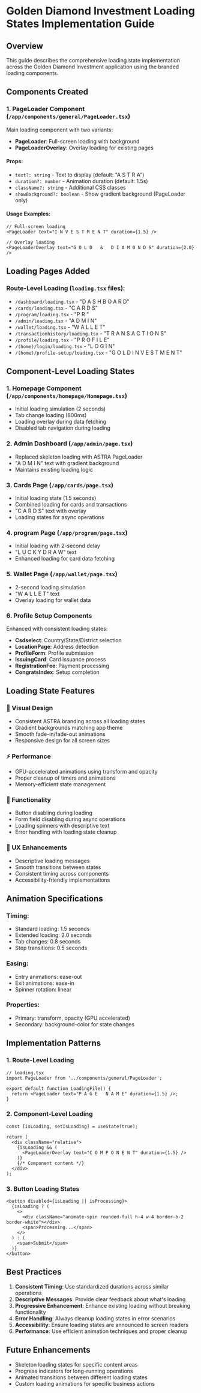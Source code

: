 # Golden Diamond Investment Loading States Implementation Guide

## Overview
This guide describes the comprehensive loading state implementation across the Golden Diamond Investment application using the branded loading components.

## Components Created

### 1. PageLoader Component (`/app/components/general/PageLoader.tsx`)
Main loading component with two variants:
- **PageLoader**: Full-screen loading with background
- **PageLoaderOverlay**: Overlay loading for existing pages

#### Props:
- `text?: string` - Text to display (default: "A S T R A")
- `duration?: number` - Animation duration (default: 1.5s)
- `className?: string` - Additional CSS classes
- `showBackground?: boolean` - Show gradient background (PageLoader only)

#### Usage Examples:
```tsx
// Full-screen loading
<PageLoader text="I N V E S T M E N T" duration={1.5} />

// Overlay loading
<PageLoaderOverlay text="G O L D   &   D I A M O N D S" duration={2.0} />
```

## Loading Pages Added

### Route-Level Loading (`loading.tsx` files):
- `/dashboard/loading.tsx` - "D A S H B O A R D"
- `/cards/loading.tsx` - "C A R D S" 
- `/program/loading.tsx` - "P R  "
- `/admin/loading.tsx` - "A D M I N"
- `/wallet/loading.tsx` - "W A L L E T"
- `/transactionhistory/loading.tsx` - "T R A N S A C T I O N S"
- `/profile/loading.tsx` - "P R O F I L E"
- `/(home)/login/loading.tsx` - "L O G I N"
- `/(home)/profile-setup/loading.tsx` - "G O L D   I N V E S T M E N T"

## Component-Level Loading States

### 1. Homepage Component (`/app/components/homepage/Homepage.tsx`)
- Initial loading simulation (2 seconds)
- Tab change loading (800ms)
- Loading overlay during data fetching
- Disabled tab navigation during loading

### 2. Admin Dashboard (`/app/admin/page.tsx`)
- Replaced skeleton loading with ASTRA PageLoader
- "A D M I N" text with gradient background
- Maintains existing loading logic

### 3. Cards Page (`/app/cards/page.tsx`)
- Initial loading state (1.5 seconds)
- Combined loading for cards and transactions
- "C A R D S" text with overlay
- Loading states for async operations

### 4. program Page (`/app/program/page.tsx`)
- Initial loading with 2-second delay
- "L U C K Y   D R A W" text
- Enhanced loading for card data fetching

### 5. Wallet Page (`/app/wallet/page.tsx`)
- 2-second loading simulation
- "W A L L E T" text
- Overlay loading for wallet data

### 6. Profile Setup Components
Enhanced with consistent loading states:
- **Csdselect**: Country/State/District selection
- **LocationPage**: Address detection  
- **ProfileForm**: Profile submission
- **IssuingCard**: Card issuance process
- **RegistrationFee**: Payment processing
- **CongratsIndex**: Setup completion

## Loading State Features

### 🎨 Visual Design
- Consistent ASTRA branding across all loading states
- Gradient backgrounds matching app theme
- Smooth fade-in/fade-out animations
- Responsive design for all screen sizes

### ⚡ Performance
- GPU-accelerated animations using transform and opacity
- Proper cleanup of timers and animations
- Memory-efficient state management

### 🔧 Functionality
- Button disabling during loading
- Form field disabling during async operations
- Loading spinners with descriptive text
- Error handling with loading state cleanup

### 📱 UX Enhancements
- Descriptive loading messages
- Smooth transitions between states
- Consistent timing across components
- Accessibility-friendly implementations

## Animation Specifications

### Timing:
- Standard loading: 1.5 seconds
- Extended loading: 2.0 seconds
- Tab changes: 0.8 seconds
- Step transitions: 0.5 seconds

### Easing:
- Entry animations: ease-out
- Exit animations: ease-in
- Spinner rotation: linear

### Properties:
- Primary: transform, opacity (GPU accelerated)
- Secondary: background-color for state changes

## Implementation Patterns

### 1. Route-Level Loading
```tsx
// loading.tsx
import PageLoader from '../components/general/PageLoader';

export default function LoadingFile() {
  return <PageLoader text="P A G E   N A M E" duration={1.5} />;
}
```

### 2. Component-Level Loading
```tsx
const [isLoading, setIsLoading] = useState(true);

return (
  <div className="relative">
    {isLoading && (
      <PageLoaderOverlay text="C O M P O N E N T" duration={1.5} />
    )}
    {/* Component content */}
  </div>
);
```

### 3. Button Loading States
```tsx
<button disabled={isLoading || isProcessing}>
  {isLoading ? (
    <>
      <div className="animate-spin rounded-full h-4 w-4 border-b-2 border-white"></div>
      <span>Processing...</span>
    </>
  ) : (
    <span>Submit</span>
  )}
</button>
```

## Best Practices

1. **Consistent Timing**: Use standardized durations across similar operations
2. **Descriptive Messages**: Provide clear feedback about what's loading
3. **Progressive Enhancement**: Enhance existing loading without breaking functionality
4. **Error Handling**: Always cleanup loading states in error scenarios
5. **Accessibility**: Ensure loading states are announced to screen readers
6. **Performance**: Use efficient animation techniques and proper cleanup

## Future Enhancements

- Skeleton loading states for specific content areas
- Progress indicators for long-running operations
- Animated transitions between different loading states
- Custom loading animations for specific business actions